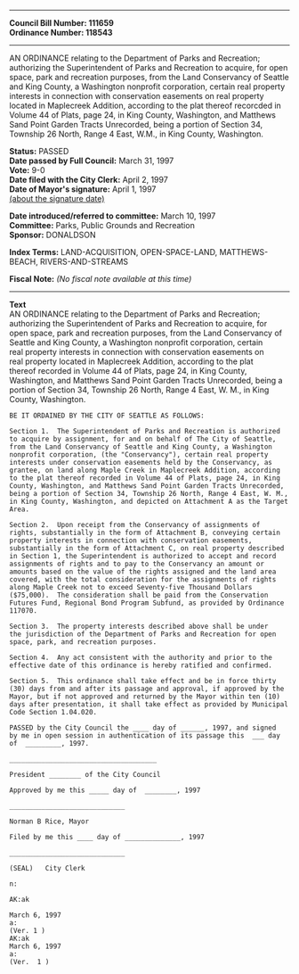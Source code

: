 * * * * *  
  
**Council Bill Number: [](#h0)[](#h2)111659**   
**Ordinance Number: 118543**  
  
* * * * *  
  
AN ORDINANCE relating to the Department of Parks and Recreation; authorizing the Superintendent of Parks and Recreation to acquire, for open space, park and recreation purposes, from the Land Conservancy of Seattle and King County, a Washington nonprofit corporation, certain real property interests in connection with conservation easements on real property located in Maplecreek Addition, according to the plat thereof recorcded in Volume 44 of Plats, page 24, in King County, Washington, and Matthews Sand Point Garden Tracts Unrecorded, being a portion of Section 34, Township 26 North, Range 4 East, W.M., in King County, Washington.  
  
**Status:** PASSED   
**Date passed by Full Council:** March 31, 1997   
**Vote:** 9-0   
**Date filed with the City Clerk:** April 2, 1997   
**Date of Mayor's signature:** April 1, 1997   
[(about the signature date)](/~public/approvaldate.htm)   
  
  
**Date introduced/referred to committee:** March 10, 1997   
**Committee:** Parks, Public Grounds and Recreation   
**Sponsor:** DONALDSON   
  
**Index Terms:** LAND-ACQUISITION, OPEN-SPACE-LAND, MATTHEWS-BEACH, RIVERS-AND-STREAMS  
  
**Fiscal Note:** *(No fiscal note available at this time)*  
  
* * * * *  
  
**Text**  
    AN ORDINANCE relating to the Department of Parks and Recreation;  
    authorizing the Superintendent of Parks and Recreation to acquire, for  
    open space, park and recreation purposes, from the Land Conservancy of  
    Seattle and King County, a Washington nonprofit corporation, certain  
    real property interests in connection with conservation easements on  
    real property located in Maplecreek Addition, according to the plat  
    thereof recorded in Volume 44 of Plats, page 24, in King County,  
    Washington, and Matthews Sand Point Garden Tracts Unrecorded, being a  
    portion of Section 34, Township 26 North, Range 4 East, W. M., in King  
    County, Washington.  
  
    BE IT ORDAINED BY THE CITY OF SEATTLE AS FOLLOWS:  
  
    Section 1.  The Superintendent of Parks and Recreation is authorized  
    to acquire by assignment, for and on behalf of The City of Seattle,  
    from the Land Conservancy of Seattle and King County, a Washington  
    nonprofit corporation, (the "Conservancy"), certain real property  
    interests under conservation easements held by the Conservancy, as  
    grantee, on land along Maple Creek in Maplecreek Addition, according  
    to the plat thereof recorded in Volume 44 of Plats, page 24, in King  
    County, Washington, and Matthews Sand Point Garden Tracts Unrecorded,  
    being a portion of Section 34, Township 26 North, Range 4 East, W. M.,  
    in King County, Washington, and depicted on Attachment A as the Target  
    Area.  
  
    Section 2.  Upon receipt from the Conservancy of assignments of  
    rights, substantially in the form of Attachment B, conveying certain  
    property interests in connection with conservation easements,  
    substantially in the form of Attachment C, on real property described  
    in Section 1, the Superintendent is authorized to accept and record  
    assignments of rights and to pay to the Conservancy an amount or  
    amounts based on the value of the rights assigned and the land area  
    covered, with the total consideration for the assignments of rights  
    along Maple Creek not to exceed Seventy-five Thousand Dollars  
    ($75,000).  The consideration shall be paid from the Conservation  
    Futures Fund, Regional Bond Program Subfund, as provided by Ordinance  
    117070.  
  
    Section 3.  The property interests described above shall be under  
    the jurisdiction of the Department of Parks and Recreation for open  
    space, park, and recreation purposes.  
  
    Section 4.  Any act consistent with the authority and prior to the  
    effective date of this ordinance is hereby ratified and confirmed.  
  
    Section 5.  This ordinance shall take effect and be in force thirty  
    (30) days from and after its passage and approval, if approved by the  
    Mayor, but if not approved and returned by the Mayor within ten (10)  
    days after presentation, it shall take effect as provided by Municipal  
    Code Section 1.04.020.  
  
    PASSED by the City Council the ____ day of ______, 1997, and signed  
    by me in open session in authentication of its passage this  ___ day  
    of  _________, 1997.  
  
    _____________________________________  
  
    President ________ of the City Council  
  
    Approved by me this _____ day of  ________, 1997  
  
    _____________________________  
  
    Norman B Rice, Mayor  
  
    Filed by me this ____ day of ______________, 1997  
  
    _____________________________  
  
    (SEAL)   City Clerk  
  
    n:  
  
    AK:ak  
  
    March 6, 1997  
    a:  
    (Ver. 1 )  
    AK:ak  
    March 6, 1997  
    a:  
    (Ver.  1 )  
